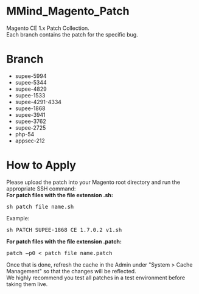 MMind_Magento_Patch
==================

Magento CE 1.x Patch Collection.<br />
Each branch contains the patch for the specific bug.

# Branch

- supee-5994
- supee-5344
- supee-4829
- supee-1533
- supee-4291-4334
- supee-1868
- supee-3941
- supee-3762
- supee-2725
- php-54
- appsec-212

# How to Apply

Please upload the patch into your Magento root directory and run the appropriate SSH command:<br />
**For patch files with the file extension .sh:** 

<pre>
sh patch_file_name.sh
</pre>

Example: 
<pre>
sh PATCH_SUPEE-1868_CE_1.7.0.2_v1.sh
</pre>

**For patch files with the file extension .patch:**

<pre>
patch –p0 < patch_file_name.patch
</pre>

Once that is done, refresh the cache in the Admin under "System > Cache Management" so that the changes will be reflected.<br />
We highly recommend you test all patches in a test environment before taking them live.